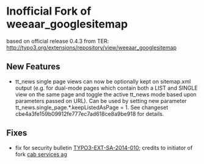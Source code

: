 Inofficial Fork of weeaar_googlesitemap
=======================================

based on official release 0.4.3 from TER:
http://typo3.org/extensions/repository/view/weeaar_googlesitemap

New Features
------------

  * tt_news single page views can now be optionally kept on sitemap.xml output (e.g. for dual-mode pages which contain both a LIST and SINGLE view on the same page and toggle the active tt_news mode based upon parameters passed on URL). Can be used by setting new parameter tt_news.single_page.*.keepListedAsPage = 1. See changeset cbe4a3fe159b09912fe777ec7ad618ce8a9be918 for details.

Fixes
-----

  * fix for security bulletin [TYPO3-EXT-SA-2014-010](http://typo3.org/teams/security/security-bulletins/typo3-extensions/typo3-ext-sa-2014-010/); credits to initiator of fork [cab services ag](https://github.com/cabservicesag/weeaar_googlesitemap)
